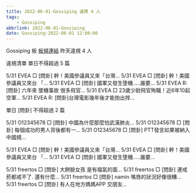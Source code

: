 ```yaml
---
title: 2022-06-01-Gossiping 違規 4 人
tags:
    - Gossiping
abbrlink: 2022-06-01-Gossiping
date: Gossiping-2022-06-01 12:00:00
---
```

Gossiping 板 [板規連結](https://www.ptt.cc/bbs/Gossiping/M.1637425085.A.07D.html)
昨天違規 4 人
<!-- more -->

違規清單
單日不得超過 5 篇

5/31 EVEA □ [問卦] 幹！美國參議員又來「台灣…
5/31 EVEA □ [問卦] 幹！美國參議員又來台 「…
5/31 EVEA □ [問卦] 國軍又發生墬機.....誰要…
5/31 EVEA R: [問卦] 六年來 墜機事故 很多飛官…
5/31 EVEA □ 23歲少尉飛官殉職！近6年10起空軍…
5/31 EVEA R: [問卦]台灣電影幾年後才能拍出捍…

單日 [問卦] 不得超過 2 篇

5/31 O12345678 □ [問卦] 中國為什麼那麼怕武漢肺炎…
5/31 O12345678 □ [問卦] 每個成功的男人背後都有一…
5/31 O12345678 □ [問卦] PTT發言如果被納入中國規…

5/31 EVEA □ [問卦] 幹！美國參議員又來「台灣…
5/31 EVEA □ [問卦] 幹！美國參議員又來台 「…
5/31 EVEA □ [問卦] 國軍又發生墬機.....誰要…

5/31 freertos □ [問卦] 大餅臉女孩 是有福氣的面…
5/31 freertos □ [問卦] 連戒菸都戒不了. 還有什麼…
5/31 freertos □ [問卦] namin 嘴唇的狀況好像很糟…
5/31 freertos □ [問卦] 有人在地方媽媽APP 交朋友…
